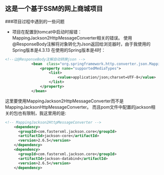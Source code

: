 ## 这是一个基于SSM的网上商城项目
###项目过程中遇到的一些问题
  
- 项目在配置到tomcat中启动时报错：
  MappingJackson2HttpMessageConverter相关的错误。
  使用@ResponseBody注解将对象转化为Json返回给浏览器时，由于我使用的Spring版本是4.3.13
  在使用的Spring版本是4时：
```xml
<!--让@ResponseBody注解自动转换json -->
            <bean  class="org.springframework.http.converter.json.MappingJackson2HttpMessageConverter">
                <property name="supportedMediaTypes">
                    <list>
                        <value>application/json;charset=UTF-8</value>
                    </list>
                </property>
            </bean>
```
这里要使用MappingJackson2HttpMessageConverter而不是MappingJacksonHttpMessageConverter。
而且pom文件中配置的jackson相关的包也有限制，我这里用的是:
```xml
<!-- MappingJackson2HttpMessageConverter -->
    <dependency>
      <groupId>com.fasterxml.jackson.core</groupId>
      <artifactId>jackson-core</artifactId>
      <version>2.6.5</version>
    </dependency>
    <dependency>
      <groupId>com.fasterxml.jackson.core</groupId>
      <artifactId>jackson-databind</artifactId>
      <version>2.6.5</version>
    </dependency>
```
